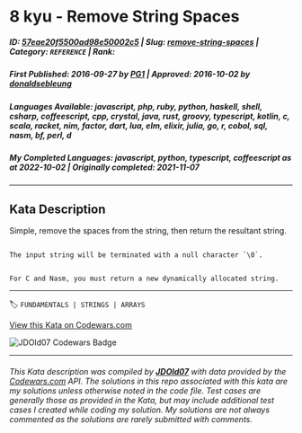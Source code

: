# 8 kyu - Remove String Spaces

##### **ID**: [57eae20f5500ad98e50002c5](https://www.codewars.com/kata/57eae20f5500ad98e50002c5) | **Slug**: [remove-string-spaces](https://www.codewars.com/kata/57eae20f5500ad98e50002c5) | **Category**: `REFERENCE` | **Rank**: <span style="color:white">8 kyu</span>

##### **First Published**: 2016-09-27 ***by*** [PG1](https://www.codewars.com/users/PG1) | **Approved**: 2016-10-02 ***by*** [donaldsebleung](https://www.codewars.com/users/donaldsebleung)

##### **Languages Available**: javascript, php, ruby, python, haskell, shell, csharp, coffeescript, cpp, crystal, java, rust, groovy, typescript, kotlin, c, scala, racket, nim, factor, dart, lua, elm, elixir, julia, go, r, cobol, sql, nasm, bf, perl, d

##### **My Completed Languages**: javascript, python, typescript, coffeescript ***as at*** 2022-10-02 | **Originally completed**: 2021-11-07

---

## Kata Description


Simple, remove the spaces from the string, then return the resultant string.



~~~if:bf

The input string will be terminated with a null character `\0`.

~~~

~~~if:c,nasm

For C and Nasm, you must return a new dynamically allocated string.

~~~



---


🏷 `FUNDAMENTALS | STRINGS | ARRAYS`


[View this Kata on Codewars.com](https://www.codewars.com/kata/57eae20f5500ad98e50002c5)

![](https://www.codewars.com/users/jdold07/badges/large "JDOld07 Codewars Badge")

---

###### *This Kata description was compiled by [**JDOld07**](https://tpstech.dev) with data provided by the [Codewars.com](https://www.codewars.com) API.  The solutions in this repo associated with this kata are my solutions unless otherwise noted in the code file.  Test cases are generally those as provided in the Kata, but may include additional test cases I created while coding my solution.  My solutions are not always commented as the solutions are rarely submitted with comments.*
